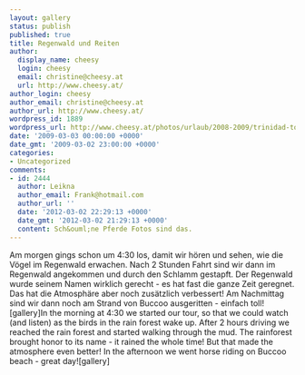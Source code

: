 ```yaml
---
layout: gallery
status: publish
published: true
title: Regenwald und Reiten
author:
  display_name: cheesy
  login: cheesy
  email: christine@cheesy.at
  url: http://www.cheesy.at/
author_login: cheesy
author_email: christine@cheesy.at
author_url: http://www.cheesy.at/
wordpress_id: 1889
wordpress_url: http://www.cheesy.at/photos/urlaub/2008-2009/trinidad-tobago/2009-03-03-regenwald-und-reiten/
date: '2009-03-03 00:00:00 +0000'
date_gmt: '2009-03-02 23:00:00 +0000'
categories:
- Uncategorized
comments:
- id: 2444
  author: Leikna
  author_email: Frank@hotmail.com
  author_url: ''
  date: '2012-03-02 22:29:13 +0000'
  date_gmt: '2012-03-02 21:29:13 +0000'
  content: Sch&ouml;ne Pferde Fotos sind das.
---
```

<!--:de-->Am morgen gings schon um 4:30 los, damit wir hören und sehen, wie die Vögel im Regenwald erwachen. Nach 2 Stunden Fahrt sind wir dann im Regenwald angekommen und durch den Schlamm gestapft. Der Regenwald wurde seinem Namen wirklich gerecht - es hat fast die ganze Zeit geregnet. Das hat die Atmosphäre aber noch zusätzlich verbessert! Am Nachmittag sind wir dann noch am Strand von Buccoo ausgeritten - einfach toll![gallery]<!--:--><!--:en-->In the morning at 4:30 we started our tour, so that we could watch (and listen) as the birds in the rain forest wake up. After 2 hours driving we reached the rain forest and started walking through the mud. The rainforest brought honor to its name - it rained the whole time! But that made the atmosphere even better! In the afternoon we went horse riding on Buccoo beach - great day![gallery]<!--:-->
